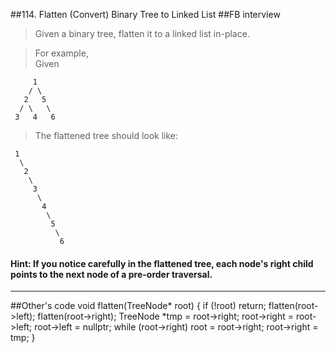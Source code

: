 ##114. Flatten (Convert) Binary Tree to Linked List
##FB interview

> Given a binary tree, flatten it to a linked list in-place.

> For example,  
Given 
> 
         1
        / \
       2   5
      / \   \
     3   4   6
> The flattened tree should look like:
> 
     1
      \
       2
        \
         3
          \
           4
            \
             5
              \
               6
               
#### Hint: If you notice carefully in the flattened tree, each node's right child points to the next node of a pre-order traversal.


---

##Other's code
    void flatten(TreeNode* root) {
        if (!root) return;
        flatten(root->left);
        flatten(root->right);
        TreeNode *tmp = root->right;
        root->right = root->left;
        root->left = nullptr;
        while (root->right)
            root = root->right;
        root->right = tmp;
    }

